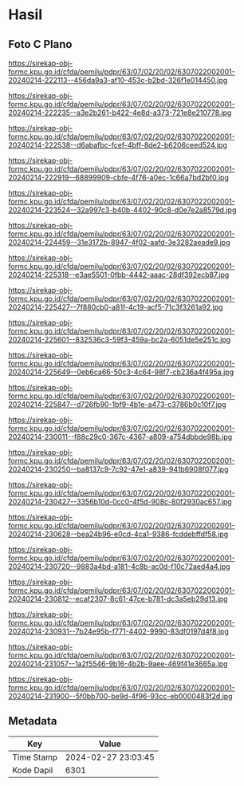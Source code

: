# Hasil

## Foto C Plano

https://sirekap-obj-formc.kpu.go.id/cfda/pemilu/pdpr/63/07/02/20/02/6307022002001-20240214-222113--456da9a3-af10-453c-b2bd-326f1e014450.jpg

https://sirekap-obj-formc.kpu.go.id/cfda/pemilu/pdpr/63/07/02/20/02/6307022002001-20240214-222235--a3e2b261-b422-4e8d-a373-721e8e210778.jpg

https://sirekap-obj-formc.kpu.go.id/cfda/pemilu/pdpr/63/07/02/20/02/6307022002001-20240214-222538--d6abafbc-fcef-4bff-8de2-b6206ceed524.jpg

https://sirekap-obj-formc.kpu.go.id/cfda/pemilu/pdpr/63/07/02/20/02/6307022002001-20240214-222919--68899909-cbfe-4f76-a0ec-1c66a7bd2bf0.jpg

https://sirekap-obj-formc.kpu.go.id/cfda/pemilu/pdpr/63/07/02/20/02/6307022002001-20240214-223524--32a997c3-b40b-4402-90c8-d0e7e2a8579d.jpg

https://sirekap-obj-formc.kpu.go.id/cfda/pemilu/pdpr/63/07/02/20/02/6307022002001-20240214-224459--31e3172b-8947-4f02-aafd-3e3282aeade9.jpg

https://sirekap-obj-formc.kpu.go.id/cfda/pemilu/pdpr/63/07/02/20/02/6307022002001-20240214-225318--e3ae5501-0fbb-4442-aaac-28df392ecb87.jpg

https://sirekap-obj-formc.kpu.go.id/cfda/pemilu/pdpr/63/07/02/20/02/6307022002001-20240214-225427--7f880cb0-a81f-4c19-acf5-71c3f3261a92.jpg

https://sirekap-obj-formc.kpu.go.id/cfda/pemilu/pdpr/63/07/02/20/02/6307022002001-20240214-225601--832536c3-59f3-459a-bc2a-6051de5e251c.jpg

https://sirekap-obj-formc.kpu.go.id/cfda/pemilu/pdpr/63/07/02/20/02/6307022002001-20240214-225649--0eb6ca66-50c3-4c64-98f7-cb236a4f495a.jpg

https://sirekap-obj-formc.kpu.go.id/cfda/pemilu/pdpr/63/07/02/20/02/6307022002001-20240214-225847--d726fb90-1bf9-4b1e-a473-c3786b0c10f7.jpg

https://sirekap-obj-formc.kpu.go.id/cfda/pemilu/pdpr/63/07/02/20/02/6307022002001-20240214-230011--f88c29c0-367c-4367-a809-a754dbbde98b.jpg

https://sirekap-obj-formc.kpu.go.id/cfda/pemilu/pdpr/63/07/02/20/02/6307022002001-20240214-230250--ba8137c9-7c92-47e1-a839-941b6908f077.jpg

https://sirekap-obj-formc.kpu.go.id/cfda/pemilu/pdpr/63/07/02/20/02/6307022002001-20240214-230427--3356b10d-0cc0-4f5d-908c-80f2930ac657.jpg

https://sirekap-obj-formc.kpu.go.id/cfda/pemilu/pdpr/63/07/02/20/02/6307022002001-20240214-230628--bea24b96-e0cd-4ca1-9386-fcddebffdf58.jpg

https://sirekap-obj-formc.kpu.go.id/cfda/pemilu/pdpr/63/07/02/20/02/6307022002001-20240214-230720--9883a4bd-a181-4c8b-ac0d-f10c72aed4a4.jpg

https://sirekap-obj-formc.kpu.go.id/cfda/pemilu/pdpr/63/07/02/20/02/6307022002001-20240214-230812--ecaf2307-8c61-47ce-b781-dc3a5eb29d13.jpg

https://sirekap-obj-formc.kpu.go.id/cfda/pemilu/pdpr/63/07/02/20/02/6307022002001-20240214-230931--7b24e95b-f771-4402-9990-83df0197d4f8.jpg

https://sirekap-obj-formc.kpu.go.id/cfda/pemilu/pdpr/63/07/02/20/02/6307022002001-20240214-231057--1a2f5546-9b16-4b2b-9aee-469f41e3665a.jpg

https://sirekap-obj-formc.kpu.go.id/cfda/pemilu/pdpr/63/07/02/20/02/6307022002001-20240214-231900--5f0bb700-be9d-4f96-93cc-eb0000483f2d.jpg


## Metadata

| Key        | Value               |
| ---------- | ------------------- |
| Time Stamp | 2024-02-27 23:03:45 |
| Kode Dapil | 6301                |



